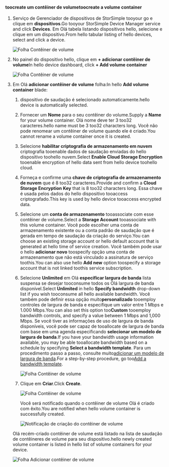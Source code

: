 <!--author=alkohli last changed: 06/22/17-->

#### <a name="toocreate-a-volume-container"></a><span data-ttu-id="7a6b9-101">toocreate um contêiner de volume</span><span class="sxs-lookup"><span data-stu-id="7a6b9-101">toocreate a volume container</span></span>
1. <span data-ttu-id="7a6b9-102">Serviço de Gerenciador de dispositivos de StorSimple tooyour go e clique em **dispositivos**.</span><span class="sxs-lookup"><span data-stu-id="7a6b9-102">Go tooyour StorSimple Device Manager service and click **Devices**.</span></span> <span data-ttu-id="7a6b9-103">Em Olá tabela listando dispositivos hello, selecione e clique em um dispositivo.</span><span class="sxs-lookup"><span data-stu-id="7a6b9-103">From hello tabular listing of hello devices, select and click a device.</span></span> 

    ![Folha Contêiner de volume](./media/storsimple-8000-create-volume-container/createvolumecontainer1.png)

2. <span data-ttu-id="7a6b9-105">No painel do dispositivo hello, clique em **+ adicionar contêiner de volume**</span><span class="sxs-lookup"><span data-stu-id="7a6b9-105">In hello device dashboard, click **+ Add volume container**</span></span>

    ![Folha Contêiner de volume](./media/storsimple-8000-create-volume-container/createvolumecontainer2.png)

3. <span data-ttu-id="7a6b9-107">Em Olá **adicionar contêiner de volume** folha:</span><span class="sxs-lookup"><span data-stu-id="7a6b9-107">In hello **Add volume container** blade:</span></span>
   
   1. <span data-ttu-id="7a6b9-108">dispositivo de saudação é selecionado automaticamente.</span><span class="sxs-lookup"><span data-stu-id="7a6b9-108">hello device is automatically selected.</span></span>
   2. <span data-ttu-id="7a6b9-109">Fornecer um **Nome** para o seu contêiner do volume.</span><span class="sxs-lookup"><span data-stu-id="7a6b9-109">Supply a **Name** for your volume container.</span></span> <span data-ttu-id="7a6b9-110">Olá nome deve ter 3 too32 caracteres.</span><span class="sxs-lookup"><span data-stu-id="7a6b9-110">hello name must be 3 too32 characters long.</span></span> <span data-ttu-id="7a6b9-111">Você não pode renomear um contêiner de volume quando ele é criado.</span><span class="sxs-lookup"><span data-stu-id="7a6b9-111">You cannot rename a volume container once it is created.</span></span>
   3. <span data-ttu-id="7a6b9-112">Selecione **habilitar criptografia de armazenamento em nuvem** criptografia tooenable dados de saudação enviadas do hello dispositivo toohello nuvem.</span><span class="sxs-lookup"><span data-stu-id="7a6b9-112">Select **Enable Cloud Storage Encryption** tooenable encryption of hello data sent from hello device toohello cloud.</span></span>
   4. <span data-ttu-id="7a6b9-113">Forneça e confirme uma **chave de criptografia de armazenamento de nuvem** que é 8 too32 caracteres.</span><span class="sxs-lookup"><span data-stu-id="7a6b9-113">Provide and confirm a **Cloud Storage Encryption Key** that is 8 too32 characters long.</span></span> <span data-ttu-id="7a6b9-114">Essa chave é usada pelos dados do hello dispositivo tooaccess criptografado.</span><span class="sxs-lookup"><span data-stu-id="7a6b9-114">This key is used by hello device tooaccess encrypted data.</span></span>
   5. <span data-ttu-id="7a6b9-115">Selecione um **conta de armazenamento** tooassociate com esse contêiner de volume.</span><span class="sxs-lookup"><span data-stu-id="7a6b9-115">Select a **Storage Account** tooassociate with this volume container.</span></span> <span data-ttu-id="7a6b9-116">Você pode escolher uma conta de armazenamento existente ou a conta padrão de saudação que é gerada em tempo de saudação da criação do serviço.</span><span class="sxs-lookup"><span data-stu-id="7a6b9-116">You can choose an existing storage account or hello default account that is generated at hello time of service creation.</span></span> <span data-ttu-id="7a6b9-117">Você também pode usar o hello **adicionar novo** toospecify opção uma conta de armazenamento que não está vinculado a assinatura de serviço toothis.</span><span class="sxs-lookup"><span data-stu-id="7a6b9-117">You can also use hello **Add new** option toospecify a storage account that is not linked toothis service subscription.</span></span>
   6. <span data-ttu-id="7a6b9-118">Selecione **Unlimited** em Olá **especificar largura de banda** lista suspensa se desejar tooconsume todos os Olá largura de banda disponível.</span><span class="sxs-lookup"><span data-stu-id="7a6b9-118">Select **Unlimited** in hello **Specify bandwidth** drop-down list if you wish tooconsume all hello available bandwidth.</span></span> <span data-ttu-id="7a6b9-119">Você também pode definir essa opção muito**personalizado** tooemploy controles de largura de banda e especifique um valor entre 1 Mbps e 1.000 Mbps.</span><span class="sxs-lookup"><span data-stu-id="7a6b9-119">You can also set this option too**Custom** tooemploy bandwidth controls, and specify a value between 1 Mbps and 1,000 Mbps.</span></span>
      <span data-ttu-id="7a6b9-120">Se você tiver as informações de uso de largura de banda disponíveis, você pode ser capaz de tooallocate de largura de banda com base em uma agenda especificando **selecionar um modelo de largura de banda**.</span><span class="sxs-lookup"><span data-stu-id="7a6b9-120">If you have your bandwidth usage information available, you may be able tooallocate bandwidth based on a schedule by specifying **Select a bandwidth template**.</span></span> <span data-ttu-id="7a6b9-121">Para um procedimento passo a passo, consulte muito[adicionar um modelo de largura de banda](../articles/storsimple/storsimple-8000-manage-bandwidth-templates.md#add-a-bandwidth-template).</span><span class="sxs-lookup"><span data-stu-id="7a6b9-121">For a step-by-step procedure, go too[Add a bandwidth template](../articles/storsimple/storsimple-8000-manage-bandwidth-templates.md#add-a-bandwidth-template).</span></span>

      ![Folha Contêiner de volume](./media/storsimple-8000-create-volume-container/createvolumecontainer6b.png)
   7. <span data-ttu-id="7a6b9-123">Clique em **Criar**.</span><span class="sxs-lookup"><span data-stu-id="7a6b9-123">Click **Create**.</span></span>

        ![Folha Contêiner de volume](./media/storsimple-8000-create-volume-container/createvolumecontainer6.png)
   
       <span data-ttu-id="7a6b9-125">Você será notificado quando o contêiner de volume Olá é criado com êxito.</span><span class="sxs-lookup"><span data-stu-id="7a6b9-125">You are notified when hello volume container is successfully created.</span></span>

       ![Notificação de criação do contêiner de volume](./media/storsimple-8000-create-volume-container/createvolumecontainer8.png)

   <span data-ttu-id="7a6b9-127">Olá recém-criado contêiner de volume está listado na lista de saudação de contêineres de volume para seu dispositivo.</span><span class="sxs-lookup"><span data-stu-id="7a6b9-127">hello newly created volume container is listed in hello list of volume containers for your device.</span></span>

   ![Folha Adicionar contêiner de volume](./media/storsimple-8000-create-volume-container/createvolumecontainer9.png)



